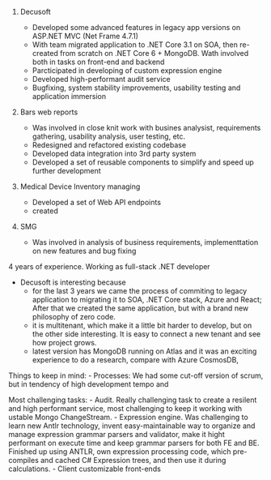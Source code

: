 1. Decusoft
	- Developed some advanced features in legacy app versions on ASP.NET MVC (Net Frame 4.7.1)
	- With team migrated application to .NET Core 3.1 on SOA, then re-created from scratch on .NET Core 6 + MongoDB. Wath involved both in tasks on front-end and backend
	- Parcticipated in developing of custom expression engine
	- Developed high-performant audit service
	- Bugfixing, system stability improvements, usability testing and application immersion
2. Bars web reports
	- Was involved in close knit work with busines analysist, requirements gathering, usability analysis, user testing, etc.
	- Redesigned and refactored existing codebase
	- Developed data integration into 3rd party system
	- Developed a set of reusable components to simplify and speed up further development

3. Medical Device Inventory managing
	- Developed a set of Web API endpoints
	- created 

4. SMG
	- Was involved in analysis of business requirements, implementtation on new features and bug fixing

4 years of experience. Working as full-stack .NET developer

- Decusoft is interesting because 
	- for the last 3 years we came the process of commiting to legacy application to migrating it to SOA, .NET Core stack, Azure and React; After that we created the same application, but with a brand new philosophy of zero code.
	- it is multitenant, which make it a little bit harder to develop, but on the other side interesting. It is easy to connect a new tenant and see how project grows.
	- latest version has MongoDB running on Atlas and it was an exciting experience to do a research, compare with Azure CosmosDB, 


Things to keep in mind: 
	- Processes: We had some cut-off version of scrum, but in tendency of high development tempo and 


Most challenging tasks: 
	- Audit. Really challenging task to create a resilent and high performant service, most challenging to keep it working with ustable Mongo ChangeStream.
	- Expression engine. Was challenging to learn new Antlr technology, invent easy-maintainable way to organize and manage expression grammar parsers and validator, 
	make it hight performant on execute time and keep grammar parsers for both FE and BE. 
	Finished up using ANTLR, own expression processing code, which pre-compiles and cached C# Expression trees, and then use it during calculations. 
	- Client customizable front-ends 